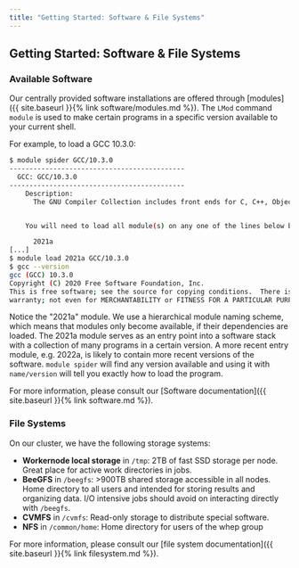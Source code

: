 ```yaml
---
title: "Getting Started: Software & File Systems"
---
```


## Getting Started: Software & File Systems

### Available Software
Our centrally provided software installations are offered through [modules]({{ site.baseurl }}{% link software/modules.md %}).
The `LMod` command `module` is used to make certain programs in a specific version available to your current shell.

For example, to load a GCC 10.3.0:
```bash
$ module spider GCC/10.3.0
--------------------------------------------
  GCC: GCC/10.3.0
--------------------------------------------
    Description:
      The GNU Compiler Collection includes front ends for C, C++, Objective-C, Fortran, Java, and Ada, as well as libraries for these languages (libstdc++, libgcj,...).


    You will need to load all module(s) on any one of the lines below before the "GCC/10.3.0" module is available to load.

      2021a
[...]
$ module load 2021a GCC/10.3.0
$ gcc --version
gcc (GCC) 10.3.0
Copyright (C) 2020 Free Software Foundation, Inc.
This is free software; see the source for copying conditions.  There is NO
warranty; not even for MERCHANTABILITY or FITNESS FOR A PARTICULAR PURPOSE
```

Notice the "2021a" module.
We use a hierarchical module naming scheme, which means that modules only become available, if their dependencies are loaded.
The 2021a module serves as an entry point into a software stack with a collection of many programs in a certain version.
A more recent entry module, e.g. 2022a, is likely to contain more recent versions of the software.
`module spider` will find any version available and using it with `name/version` will tell you exactly how to load the program.

For more information, please consult our [Software documentation]({{ site.baseurl }}{% link software.md %}).


### File Systems
On our cluster, we have the following storage systems:

* **Workernode local storage** in `/tmp`: 2TB of fast SSD storage per node. Great place for active work directories in jobs.
* **BeeGFS** in `/beegfs`: >900TB shared storage accessible in all nodes. Home directory to all users and intended for storing results and organizing data. I/O intensive jobs should avoid on interacting directly with `/beegfs`.
* **CVMFS** in `/cvmfs`: Read-only storage to distribute special software.
* **NFS** in `/common/home`: Home directory for users of the whep group

For more information, please consult our [file system documentation]({{ site.baseurl }}{% link filesystem.md %}).
